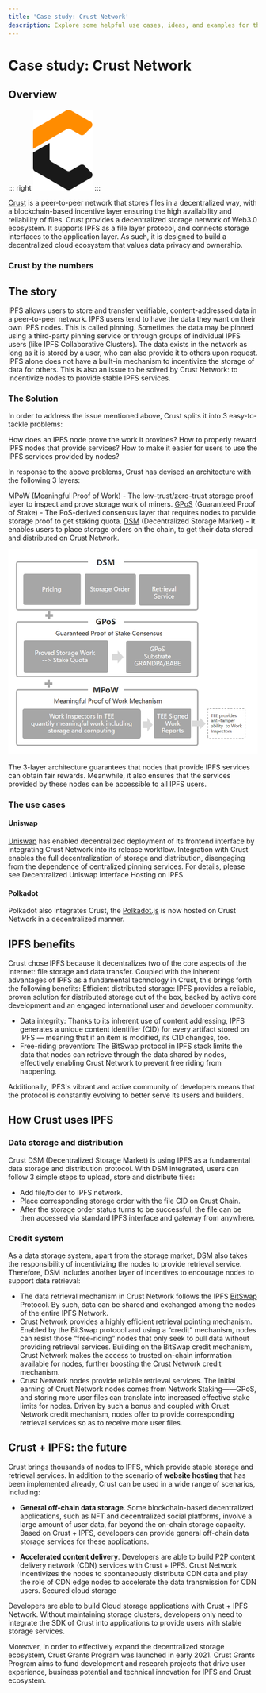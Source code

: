 ```yaml
---
title: 'Case study: Crust Network'
description: Explore some helpful use cases, ideas, and examples for the InterPlanetary File System (IPFS).
---
```

# Case study: Crust Network

## Overview

::: right
<img src="./images/case-studies/logo-crust.png" alt="Crust logo" width="120">
:::

[Crust](https://crust.network) is a peer-to-peer network that stores files in a decentralized way, with a blockchain-based incentive layer ensuring the high availability and reliability of files.
Crust provides a decentralized storage network of Web3.0 ecosystem. It supports IPFS as a file layer protocol, and connects storage interfaces to the application layer. As such, it is designed to build a decentralized cloud ecosystem that values data privacy and ownership.

### Crust by the numbers

<NumberBlock :items="[
  {value: '3000+', text:'storage nodes'},
  {value: '500+PB', text: 'total capacity'},
  {value: '98', text: 'average replicas of each file'},
  {value: '99.999999999%', text: 'file availability'}
]" />

## The story

IPFS allows users to store and transfer verifiable, content-addressed data in a peer-to-peer network. IPFS users tend to have the data they want on their own IPFS nodes. This is called pinning. Sometimes the data may be pinned using a third-party pinning service or through groups of individual IPFS users (like IPFS Collaborative Clusters).
The data exists in the network as long as it is stored by a user, who can also provide it to others upon request.
IPFS alone does not have a built-in mechanism to incentivize the storage of data for others. This is also an issue to be solved by Crust Network: to incentivize nodes to provide stable IPFS services.

### The Solution

In order to address the issue mentioned above, Crust splits it into 3 easy-to-tackle problems:

How does an IPFS node prove the work it provides?
How to properly reward IPFS nodes that provide services?
How to make it easier for users to use the IPFS services provided by nodes?

In response to the above problems, Crust has devised an architecture with the following 3 layers:

MPoW (Meaningful Proof of Work) - The low-trust/zero-trust storage proof layer to inspect and prove storage work of miners.
[GPoS](https://wiki.crust.network/docs/en/GPoS) (Guaranteed Proof of Stake) - The PoS-derived consensus layer that requires nodes to provide storage proof to get staking quota. 
[DSM](https://wiki.crust.network/docs/en/DSM) (Decentralized Storage Market) - It enables users to place storage orders on the chain, to get their data stored and distributed on Crust Network.

<img src="./images/case-studies/img-crust-nodes.png" alt="Crust high-level architecture">

The 3-layer architecture guarantees that nodes that provide IPFS services can obtain fair rewards. Meanwhile, it also ensures that the services provided by these nodes can be accessible to all IPFS users.

### The use cases

#### Uniswap

[Uniswap](https://app.uniswap.org) has enabled decentralized deployment of its frontend interface by integrating Crust Network into its release workflow. Integration with Crust enables the full decentralization of storage and distribution, disengaging from the dependence of centralized pinning services. For details, please see Decentralized Uniswap Interface Hosting on IPFS.

#### Polkadot

Polkadot also integrates Crust, the [Polkadot.js](https://dotapps.io/) is now hosted on Crust Network in a decentralized manner.

## IPFS benefits

Crust chose IPFS because it decentralizes two of the core aspects of the internet: file storage and data transfer. Coupled with the inherent advantages of IPFS as a fundamental technology in Crust, this brings forth the following benefits:
Efficient distributed storage: IPFS provides a reliable, proven solution for distributed storage out of the box, backed by active core development and an engaged international user and developer community.

* Data integrity: Thanks to its inherent use of content addressing, IPFS generates a unique content identifier (CID) for every artifact stored on IPFS — meaning that if an item is modified, its CID changes, too.
* Free-riding prevention: The BitSwap protocol in IPFS stack limits the data that nodes can retrieve through the data shared by nodes, effectively enabling Crust Network to prevent free riding from happening.

Additionally, IPFS's vibrant and active community of developers means that the protocol is constantly evolving to better serve its users and builders.

## How Crust uses IPFS

### Data storage and distribution

Crust DSM (Decentralized Storage Market) is using IPFS as a fundamental data storage and distribution protocol. With DSM integrated, users can follow 3 simple steps to upload, store and distribute files:

* Add file/folder to IPFS network.
* Place corresponding storage order with the file CID on Crust Chain.
* After the storage order status turns to be successful, the file can be then accessed via standard IPFS interface and gateway from anywhere.

### Credit system

As a data storage system, apart from the storage market, DSM also takes the responsibility of incentivizing the nodes to provide retrieval service. Therefore, DSM includes another layer of incentives to encourage nodes to support data retrieval:

* The data retrieval mechanism in Crust Network follows the IPFS [BitSwap](https://docs.ipfs.io/concepts/bitswap/) Protocol. By such, data can be shared and exchanged among the nodes of the entire IPFS Network.
* Crust Network provides a highly efficient retrieval pointing mechanism. Enabled by the BitSwap protocol and using a “credit” mechanism, nodes can resist those “free-riding” nodes that only seek to pull data without providing retrieval services. Building on the BitSwap credit mechanism, Crust Network makes the access to trusted on-chain information available for nodes, further boosting the Crust Network credit mechanism.
* Crust Network nodes provide reliable retrieval services. The initial earning of Crust Network nodes comes from Network Staking——GPoS, and storing more user files can translate into increased effective stake limits for nodes. Driven by such a bonus and coupled with Crust Network credit mechanism, nodes offer to provide corresponding retrieval services so as to receive more user files.

## Crust + IPFS: the future

Crust brings thousands of nodes to IPFS, which provide stable storage and retrieval services. In addition to the scenario of **website hosting** that has been implemented already, Crust can be used in a wide range of scenarios, including:

* **General off-chain data storage**. Some blockchain-based decentralized applications, such as NFT and decentralized social platforms, involve a large amount of user data, far beyond the on-chain storage capacity. Based on Crust + IPFS, developers can provide general off-chain data storage services for these applications.

* **Accelerated content delivery**. Developers are able to build P2P content delivery network (CDN) services with Crust + IPFS. Crust Network incentivizes the nodes to spontaneously distribute CDN data and play the role of CDN edge nodes to accelerate the data transmission for CDN users.
Secured cloud storage

Developers are able to build Cloud storage applications with Crust + IPFS Network. Without maintaining storage clusters, developers only need to integrate the SDK of Crust into applications to provide users with stable storage services.

Moreover, in order to effectively expand the decentralized storage ecosystem, Crust Grants Program was launched in early 2021. Crust Grants Program aims to fund development and research projects that drive user experience, business potential and technical innovation for IPFS and Crust ecosystem.
